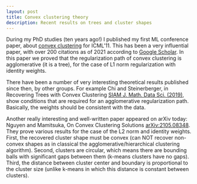 ```yaml
---
layout: post
title: Convex clustering theory
description: Recent results on trees and cluster shapes
---
```


During my PhD studies (ten years ago!) I published my first ML
conference paper, about [convex
clustering](http://www.icml-2011.org/papers/419_icmlpaper.pdf) for
ICML'11. This has been a very influential paper, with over 200
citations as of 2021 according to [Google
Scholar](https://scholar.google.com/scholar?cites=12486355391677933103&as_sdt=805&sciodt=0,3&hl=en). In
this paper we proved that the regularization path of convex clustering
is agglomerative (it is a tree), for the case of L1 norm
regularization with identity weights.

There have been a number of very interesting theoretical results
published since then, by other groups. For example Chi and
Steinerberger, in Recovering Trees with Convex Clustering [SIAM
J. Math. Data
Sci. (2019)](http://www.ericchi.com/ec_papers/ChiSteinerberger2019.pdf),
show conditions that are required for an agglomerative regularization
path. Basically, the weights should be consistent with the data.

Another really interesting and well-written paper appeared on arXiv
today: Nguyen and Mamitsuka, On Convex Clustering Solutions
[arXiv:2105.08348](https://arxiv.org/pdf/2105.08348.pdf). They prove
various results for the case of the L2 norm and identity
weights. First, the recovered cluster shape must be convex (can NOT
recover non-convex shapes as in classical the
agglomerative/hierarchical clustering algorithm). Second, clusters are
circular, which means there are bounding balls with significant gaps
between them (k-means clusters have no gaps). Third, the distance
between cluster center and boundary is proportional to the cluster
size (unlike k-means in which this distance is constant between
clusters).

